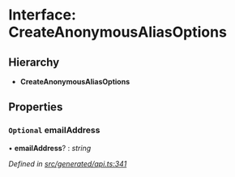 # Interface: CreateAnonymousAliasOptions

## Hierarchy

* **CreateAnonymousAliasOptions**

## Properties

### `Optional` emailAddress

• **emailAddress**? : *string*

*Defined in [src/generated/api.ts:341](https://github.com/mailslurp/mailslurp-client-ts-js/blob/9736ebe/src/generated/api.ts#L341)*
